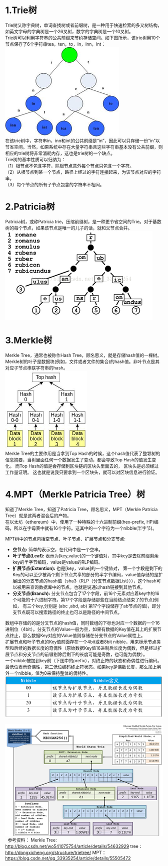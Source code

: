 # 1.Trie树   
  Trie树又称字典树，单词查找树或者前缀树，是一种用于快速检索的多叉树结构，如英文字母的字典树是一个26叉树，数字的字典树是一个10叉树。   
  Trie树可以利用字符串的公共前缀来节约存储空间。如下图所示，该trie树用10个节点保存了6个字符串tea，ten，to，in，inn，int：     
  ![image](Pictures/trie_tree.jpg)    
  在该trie树中，字符串in，inn和int的公共前缀是“in”，因此可以只存储一份“in”以节省空间。当然，如果系统中存在大量字符串且这些字符串基本没有公共前缀，则相应的trie树将非常消耗内存，这也是trie树的一个缺点。   
  Trie树的基本性质可以归纳为：   
（1）根节点不包含字符，除根节点意外每个节点只包含一个字符。   
（2）从根节点到某一个节点，路径上经过的字符连接起来，为该节点对应的字符串。   
（3）每个节点的所有子节点包含的字符串不相同。   
# 2.Patricia树
 Patricia树，或称Patricia trie，压缩前缀树，是一种更节省空间的Trie。对于基数树的每个节点，如果该节点是唯一的儿子的话，就和父节点合并。    
    ![image](Pictures/trie_patricia.png)   
# 3.Merkle树
Merkle Tree，通常也被称作Hash Tree，顾名思义，就是存储hash值的一棵树。Merkle树的叶子是数据块(例如，文件或者文件的集合)的hash值。非叶节点是其对应子节点串联字符串的hash。    
![image](Pictures/trie_merkle.png)   
Merkle Tree的主要作用是当拿到Top Hash的时候，这个hash值代表了整颗树的信息摘要，当树里面任何一个数据发生了变动，都会导致Top Hash的值发生变化。 而Top Hash的值是会存储到区块链的区块头里面去的， 区块头是必须经过工作量证明。 这也就是说我只要拿到一个区块头，就可以对区块信息进行验证。

# 4.MPT（Merkle Patricia Tree）树
 知道了Merkle Tree，知道了Patricia Tree，顾名思义，MPT（Merkle Patricia Tree）就是这两者混合后的产物。    
 在以太坊（ethereum）中，使用了一种特殊的十六进制前缀(hex-prefix, HP)编码，所以在字母表中就有16个字符。这其中的一个字符为一个nibble(半字节)。    
 
 MPT树中的节点包括空节点、叶子节点、扩展节点和分支节点:    
- **空节点:** 简单的表示空，在代码中是一个空串。    
- **叶子节点(Leaf):** 表示为[key,value]的一个键值对，其中key是去除前缀剩余key的半字节编码，value是value的RLP编码。     
- **扩展节点(Extention):** 也是[key，value]的一个键值对， 第一个字段是剩下的Key的可以至少被两个剩下节点共享的部分的半字节编码，value值存储的是扩展出的分支节点的hash值（sha3（RLP（分支节点数据List））），这个hash可以被用来查询数据库中的节点。也就是说通过hash链接到其他节点。    
- **分支节点(Branch):** 分支节点包含了17个字段，前16个元素对应着key中的16个可能的十六进制字符。第17个字段是存储那些在当前结点结束了的节点(例如， 有三个key,分别是 (abc ,abd, ab) 第17个字段储存了ab节点的值)，即分支节点既可以搜索路径的终止也可以是路径的中间节点。    

数组中存储的的是分叉节点的hash值，同时数组的下标也对应一个数据的一个16进制位（4bit）。分支节点的Value一般为空，如果有数据的Key值在其上的扩展节点终止，那么数据Key对应的Value值则存储在分支节点的Value属性上。    
扩展节点和叶子节点的Key值前面存在一个4bit或者8bit nibble，用来标示节点类型和后续的数据长度的奇偶性（原始数据Key值16进制后长度为偶数，但是经过扩展节点和分支节点的前缀剔除后剩下的长度可能是奇数，也可能为偶数）。    
一个nibble被加到key前（下图中的prefix），对终止符的状态和奇偶性进行编码。最低位表示奇偶性，第二低位编码终止符状态。如果key是偶数长度，那么加上另外一个nibble，值为0来保持整体的偶特性。
![image](Pictures/nibble.png)   
![image](Pictures/trie_mpt.png)   
参考资料：
Merkle Tree:  http://blog.csdn.net/wo541075754/article/details/54632929
tree： http://dongxicheng.org/structure/trietree/
MPT： https://blog.csdn.net/qq_33935254/article/details/55505472
